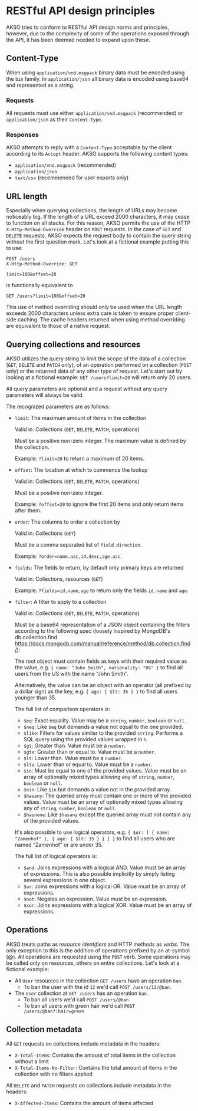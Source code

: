 # RESTful API design principles
AKSO tries to conform to RESTful API design norms and principles, however, due to the complexity of some of the operations exposed through the API, it has been deemed needed to expand upon these.

## Content-Type
When using `application/vnd.msgpack` binary data must be encoded using the `bin` family. In `application/json` all binary data is encoded using base64 and represented as a string.

### Requests
All requests must use either `application/vnd.msgpack` (recommended) or `application/json` as their `Content-Type`.

### Responses
AKSO attempts to reply with a `Content-Type` acceptable by the client according to its `Accept` header. AKSO supports the following content types:
* `application/vnd.msgpack` (recommended)
* `application/json`
* `text/csv` (recommended for user exports only)

## URL length
Especially when querying collections, the length of URLs may become noticeably big. If the length of a URL exceed 2000 characters, it may cease to function on all stacks. For this reason, AKSO permits the use of the HTTP `X-Http-Method-Override` header on `POST` requests. In the case of `GET` and `DELETE` requests, AKSO expects the request body to contain the query string without the first question mark. Let's look at a fictional example putting this to use:

```
POST /users
X-Http-Method-Override: GET

limit=100&offset=20
```

is functionally equivalent to

```
GET /users?limit=100&offset=20
```

This use of method overriding should only be used when the URL length exceeds 2000 characters unless extra care is taken to ensure proper client-side caching. The cache headers returned when using method overriding are equivalent to those of a native request.

## Querying collections and resources
AKSO utilizes the query string to limit the scope of the data of a collection (`GET`, `DELETE` and `PATCH` only), of an operation performed on a collection (`POST` only) or the returned data of any other type of request. Let's start out by looking at a fictional example: `GET /users?limit=20` will return only 20 users.

All query parameters are optional and a request without any query parameters will always be valid.

The recognized parameters are as follows:
* `limit`: The maximum amount of items in the collection

	Valid in: Collections (`GET`, `DELETE`, `PATCH`, operations)

	Must be a positive non-zero integer. The maximum value is defined by the collection.

	Example: `?limit=20` to return a maximum of 20 items.

* `offset`: The location at which to commence the lookup

	Valid in: Collections (`GET`, `DELETE`, `PATCH`, operations)

	Must be a positive non-zero integer.

	Example: `?offset=20` to ignore the first 20 items and only return items after them.

* `order`: The columns to order a collection by

	Valid in: Collections (`GET`)

	Must be a comma separated list of `field.direction`.

	Example: `?order=name.asc,id.desc,age.asc`.

* `fields`: The fields to return, by default only primary keys are returned

	Valid in: Collections, resources (`GET`)

	Example: `?fields=id,name,age` to return only the fields `id`, `name` and `age`.

* `filter`: A filter to apply to a collection

	Valid in: Collections (`GET`, `DELETE`, `PATCH`, operations)

	Must be a base64 representation of a JSON object containing the filters according to the following spec (loosely inspired by MongoDB's db.collection.find https://docs.mongodb.com/manual/reference/method/db.collection.find/):

	The root object must contain fields as keys with their required value as the value, e.g. `{ name: "John Smith", nationality: "US" }` to find all users from the US with the name “John Smith”.

	Alternatively, the value can be an object with an operator (all prefixed by a dollar sign) as the key, e.g. `{ age: { $lt: 35 } }` to find all users younger than 35.

	The full list of comparison operators is:
	* `$eq`: Exact equality. Value may be a `string`, `number`, `boolean` or `null`.
	* `$neq`: Like `$eq` but demands a value not equal to the one provided.
	* `$like`: Filters for values similar to the provided `string`. Performs a SQL query using the provided values wrapped in `%`.
	* `$gt`: Greater than. Value must be a `number`.
	* `$gte`: Greater than or equal to. Value must be a `number`.
	* `$lt`: Lower than. Value must be a `number`.
	* `$lte`: Lower than or equal to. Value must be a `number`.
	* `$in`: Must be equal to one of the provided values. Value must be an array of optionally mixed types allowing any of `string`, `number`, `boolean` or `null`.
	* `$nin`: Like `$in` but demands a value not in the provided array.
	* `$hasany`: The queried array must contain one or more of the provided values. Value must be an array of optionally mixed types allowing any of `string`, `number`, `boolean` or `null`.
	* `$hasnone`: Like `$hasany` except the queried array must not contain any of the provided values.

	It's also possible to use logical operators, e.g. `{ $or: [ { name: "Zamenhof" }, { age: { $lt: 35 } } ] }` to find all users who are named “Zamenhof” or are under 35.

	The full list of logical operators is:
	* `$and`: Joins expressions with a logical AND. Value must be an array of expressions. This is also possible implicitly by simply listing several expressions in one object.
	* `$or`: Joins expressions with a logical OR. Value must be an array of expressions.
	* `$not`: Negates an expression. Value must be an expression.
	* `$xor`: Joins expressions with a logical XOR. Value must be an array of expressions.

## Operations
AKSO treats paths as *resource identifiers* and HTTP methods as *verbs*. The only exception to this is the addition of operations prefixed by an at-symbol (@). All operations are requested using the `POST` verb. Some operations may be called only on resources, others on entire collections. Let's look at a fictional example:
* All `User` resources in the collection `GET /users` have an operation `ban`.
	* To ban the user with the id `12` we'd call `POST /users/12/@ban`.
* The `User` collection at `GET /users` has an operation `ban`.
	* To ban all users we'd call `POST /users/@ban`
	* To ban all users with green hair we'd call `POST /users/@ban?:hair=green`

## Collection metadata
All `GET` requests on collections include metadata in the headers:
* `X-Total-Items`: Contains the amount of total items in the collection without a limit
* `X-Total-Items-No-Filter`: Contains the total amount of items in the collection with no filters applied

All `DELETE` and `PATCH` requests on collections include metadata in the headers:
* `X-Affected-Items`: Contains the amount of items affected
